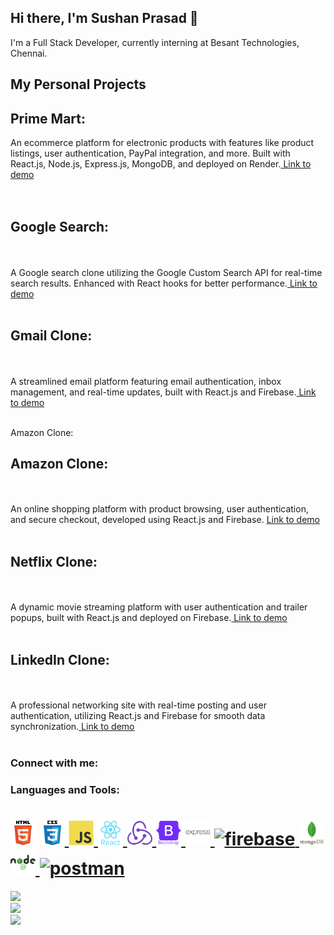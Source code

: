 ## Hi there, I'm Sushan Prasad 👋
I'm a  Full Stack Developer, currently interning at Besant Technologies, Chennai.

## My Personal Projects
<h2>Prime Mart: </h2>
<div>
An ecommerce platform for electronic products with features like product listings, user authentication, PayPal integration, and more. Built with React.js, Node.js, Express.js, MongoDB, and deployed on Render.<a href="https://primemart-sushan-9zxv.onrender.com/"> Link to demo </a> </div>
<br> </br>
<h2> Google Search:
 </h2>
<br> </br>
A Google search clone utilizing the Google Custom Search API for real-time search results. Enhanced with React hooks for better performance.<a href="https://search-engine-suji.web.app/"> Link to demo </a>
<br> </br>

<h2>Gmail Clone: </h2>
<br> </br>
A streamlined email platform featuring email authentication, inbox management, and real-time updates, built with React.js and Firebase.<a href="https://sushan-296df.web.app/"> Link to demo </a>
<br> </br>

Amazon Clone:<h2>Amazon Clone: </h2>
<br> </br>
An online shopping platform with product browsing, user authentication, and secure checkout, developed using React.js and Firebase.
<a href="https://suji-c47cd.web.app/"> Link to demo </a>
<br> </br>

<h2>Netflix Clone:</h2>
<br> </br>
A dynamic movie streaming platform with user authentication and trailer popups, built with React.js and deployed on Firebase.<a href="https://netflix4e19f.web.app/"> Link to demo </a>
<br> </br>

<h2>LinkedIn Clone:</h2>
<br> </br>
A professional networking site with real-time posting and user authentication, utilizing React.js and Firebase for smooth data synchronization.<a href="https://sushan-linkedin-eee.web.app/"> Link to demo </a>
<br> </br>

<h3 align="left">Connect with me:</h3>
<p align="left">
</p>

<h3 align="left">Languages and Tools:</h3>
<h1 align="left"> <a href="https://www.w3.org/html/" target="_blank" rel="noreferrer"> <img src="https://raw.githubusercontent.com/devicons/devicon/master/icons/html5/html5-original-wordmark.svg" alt="html5" width="40" height="40"/></a>     <a href="https://www.w3schools.com/css/" target="_blank" rel="noreferrer"> <img src="https://raw.githubusercontent.com/devicons/devicon/master/icons/css3/css3-original-wordmark.svg" alt="css3" width="40" height="40"/> </a>      <a href="https://developer.mozilla.org/en-US/docs/Web/JavaScript" target="_blank" rel="noreferrer"> <img src="https://raw.githubusercontent.com/devicons/devicon/master/icons/javascript/javascript-original.svg" alt="javascript" width="40" height="40"/> </a>     <a href="https://reactjs.org/" target="_blank" rel="noreferrer"> <img src="https://raw.githubusercontent.com/devicons/devicon/master/icons/react/react-original-wordmark.svg" alt="react" width="40" height="40"/> </a>     <a href="https://redux.js.org" target="_blank" rel="noreferrer"> <img src="https://raw.githubusercontent.com/devicons/devicon/master/icons/redux/redux-original.svg" alt="redux" width="40" height="40"/> </a>     <a href="https://getbootstrap.com" target="_blank" rel="noreferrer"> <img src="https://raw.githubusercontent.com/devicons/devicon/master/icons/bootstrap/bootstrap-plain-wordmark.svg" alt="bootstrap" width="40" height="40"/> </a>   <a href="https://expressjs.com" target="_blank" rel="noreferrer"> <img src="https://raw.githubusercontent.com/devicons/devicon/master/icons/express/express-original-wordmark.svg" alt="express" width="40" height="40"/> </a>    <a href="https://firebase.google.com/" target="_blank" rel="noreferrer"> <img src="https://www.vectorlogo.zone/logos/firebase/firebase-icon.svg" alt="firebase" width="40" height="40"/> </a> <a href="https://www.mongodb.com/" target="_blank" rel="noreferrer"> <img src="https://raw.githubusercontent.com/devicons/devicon/master/icons/mongodb/mongodb-original-wordmark.svg" alt="mongodb" width="40" height="40"/> </a> <a href="https://nodejs.org" target="_blank" rel="noreferrer"> <img src="https://raw.githubusercontent.com/devicons/devicon/master/icons/nodejs/nodejs-original-wordmark.svg" alt="nodejs" width="40" height="40"/> </a> <a href="https://postman.com" target="_blank" rel="noreferrer"> <img src="https://www.vectorlogo.zone/logos/getpostman/getpostman-icon.svg" alt="postman" width="40" height="40"/> </a>    </h1>

![](https://github-readme-stats.vercel.app/api?username=SushanPrasad&theme=radical&hide_border=false&include_all_commits=true&count_private=true)<br/>
![](https://github-readme-streak-stats.herokuapp.com/?user=SushanPrasad&theme=radical&hide_border=false)<br/>
![](https://github-readme-stats.vercel.app/api/top-langs/?username=SushanPrasad&theme=radical&hide_border=false&include_all_commits=true&count_private=true&layout=compact)
